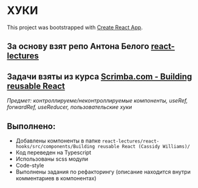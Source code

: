 # ХУКИ

This project was bootstrapped with [Create React App](https://github.com/facebook/create-react-app).

## За основу взят репо Антона Белого  [react-lectures](https://github.com/GYegor/react-lectures)  

## Задачи взяты из курса [Scrimba.com - Building reusable React](https://scrimba.com/learn/reusablereact)

  _Предмет: контроллируеме/неконтроллируемые компоненты, useRef, forwardRef, useReducer, пользовательские хуки_  
  
 ## Выполнено:

 * Добавлены компоненты в папке `react-lectures/react-hooks/src/components/Building reusable React (Cassidy Williams)/`
 * Код переведен на Typescript
 * Использованы scss модули
 * Code-style
 * Выполнены задания по рефакторингу (описание находится внутри комментариев в компонентах)
